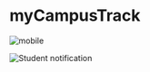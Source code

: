 # myCampusTrack

![mobile](https://user-images.githubusercontent.com/87372221/126508919-a39a4ea7-2bef-4573-914a-f6ef34ab139f.gif)

![Student notification](https://user-images.githubusercontent.com/87372221/126509367-5489d314-de16-425d-8420-fd94018e4a23.gif)
